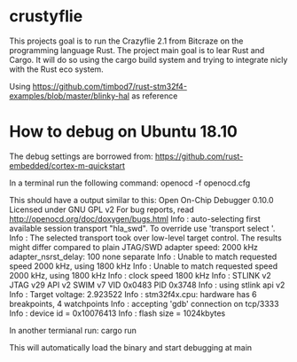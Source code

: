 # crustyflie
This projects goal is to run the Crazyflie 2.1 from Bitcraze on the programming language Rust. The project main goal is to lear Rust and Cargo. It will do so using the cargo build system and trying to integrate nicly with the Rust eco system.

Using https://github.com/timbod7/rust-stm32f4-examples/blob/master/blinky-hal as reference

# How to debug on Ubuntu 18.10
The debug settings are borrowed from: https://github.com/rust-embedded/cortex-m-quickstart

In a terminal run the following command:
openocd -f openocd.cfg

This should have a output similar to this:
Open On-Chip Debugger 0.10.0
Licensed under GNU GPL v2
For bug reports, read
	http://openocd.org/doc/doxygen/bugs.html
Info : auto-selecting first available session transport "hla_swd". To override use 'transport select <transport>'.
Info : The selected transport took over low-level target control. The results might differ compared to plain JTAG/SWD
adapter speed: 2000 kHz
adapter_nsrst_delay: 100
none separate
Info : Unable to match requested speed 2000 kHz, using 1800 kHz
Info : Unable to match requested speed 2000 kHz, using 1800 kHz
Info : clock speed 1800 kHz
Info : STLINK v2 JTAG v29 API v2 SWIM v7 VID 0x0483 PID 0x3748
Info : using stlink api v2
Info : Target voltage: 2.923522
Info : stm32f4x.cpu: hardware has 6 breakpoints, 4 watchpoints
Info : accepting 'gdb' connection on tcp/3333
Info : device id = 0x10076413
Info : flash size = 1024kbytes
  
In another termianal run:
cargo run

This will automatically load the binary and start debugging at main
